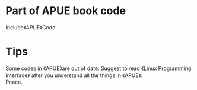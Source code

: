# Part of APUE book code
Include《APUE》Code
# Tips
Some codes in 《APUE》are out of date.
Suggest to read 《Linux Programming Interface》 after you understand all the things in 《APUE》.  
Peace.
